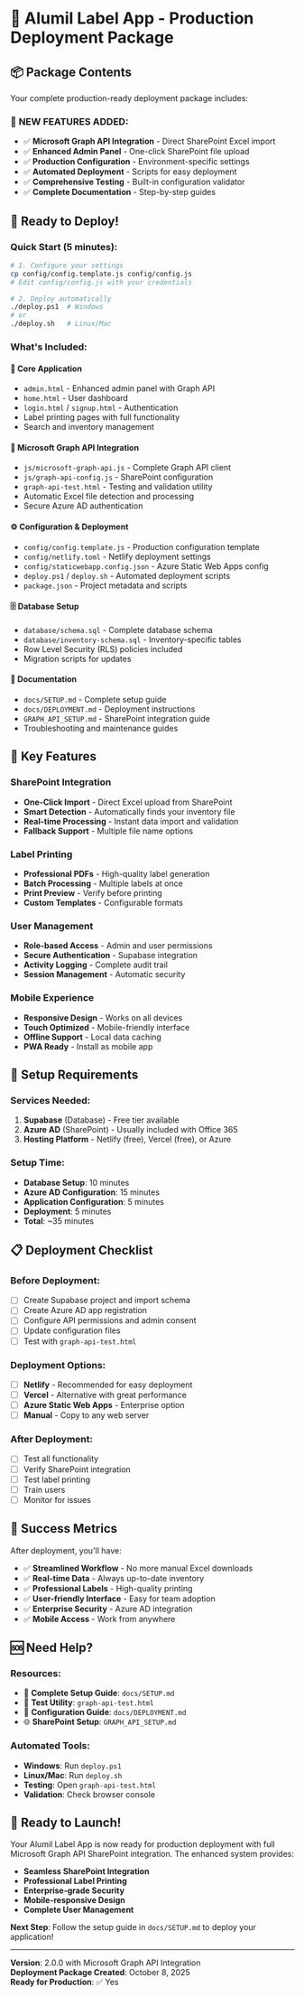 # 🎉 Alumil Label App - Production Deployment Package

## 📦 Package Contents

Your complete production-ready deployment package includes:

### 🌟 **NEW FEATURES ADDED:**
- ✅ **Microsoft Graph API Integration** - Direct SharePoint Excel import
- ✅ **Enhanced Admin Panel** - One-click SharePoint file upload
- ✅ **Production Configuration** - Environment-specific settings
- ✅ **Automated Deployment** - Scripts for easy deployment
- ✅ **Comprehensive Testing** - Built-in configuration validator
- ✅ **Complete Documentation** - Step-by-step guides

## 🚀 **Ready to Deploy!**

### **Quick Start** (5 minutes):
```bash
# 1. Configure your settings
cp config/config.template.js config/config.js
# Edit config/config.js with your credentials

# 2. Deploy automatically
./deploy.ps1  # Windows
# or
./deploy.sh   # Linux/Mac
```

### **What's Included:**

#### 📄 **Core Application**
- `admin.html` - Enhanced admin panel with Graph API
- `home.html` - User dashboard
- `login.html` / `signup.html` - Authentication
- Label printing pages with full functionality
- Search and inventory management

#### 🔗 **Microsoft Graph API Integration**
- `js/microsoft-graph-api.js` - Complete Graph API client
- `js/graph-api-config.js` - SharePoint configuration
- `graph-api-test.html` - Testing and validation utility
- Automatic Excel file detection and processing
- Secure Azure AD authentication

#### ⚙️ **Configuration & Deployment**
- `config/config.template.js` - Production configuration template
- `config/netlify.toml` - Netlify deployment settings
- `config/staticwebapp.config.json` - Azure Static Web Apps config
- `deploy.ps1` / `deploy.sh` - Automated deployment scripts
- `package.json` - Project metadata and scripts

#### 🗄️ **Database Setup**
- `database/schema.sql` - Complete database schema
- `database/inventory-schema.sql` - Inventory-specific tables
- Row Level Security (RLS) policies included
- Migration scripts for updates

#### 📖 **Documentation**
- `docs/SETUP.md` - Complete setup guide
- `docs/DEPLOYMENT.md` - Deployment instructions
- `GRAPH_API_SETUP.md` - SharePoint integration guide
- Troubleshooting and maintenance guides

## 🎯 **Key Features**

### **SharePoint Integration**
- **One-Click Import** - Direct Excel upload from SharePoint
- **Smart Detection** - Automatically finds your inventory file
- **Real-time Processing** - Instant data import and validation
- **Fallback Support** - Multiple file name options

### **Label Printing**
- **Professional PDFs** - High-quality label generation
- **Batch Processing** - Multiple labels at once
- **Print Preview** - Verify before printing
- **Custom Templates** - Configurable formats

### **User Management**
- **Role-based Access** - Admin and user permissions
- **Secure Authentication** - Supabase integration
- **Activity Logging** - Complete audit trail
- **Session Management** - Automatic security

### **Mobile Experience**
- **Responsive Design** - Works on all devices
- **Touch Optimized** - Mobile-friendly interface
- **Offline Support** - Local data caching
- **PWA Ready** - Install as mobile app

## 🔧 **Setup Requirements**

### **Services Needed:**
1. **Supabase** (Database) - Free tier available
2. **Azure AD** (SharePoint) - Usually included with Office 365
3. **Hosting Platform** - Netlify (free), Vercel (free), or Azure

### **Setup Time:**
- **Database Setup**: 10 minutes
- **Azure AD Configuration**: 15 minutes
- **Application Configuration**: 5 minutes
- **Deployment**: 5 minutes
- **Total**: ~35 minutes

## 📋 **Deployment Checklist**

### **Before Deployment:**
- [ ] Create Supabase project and import schema
- [ ] Create Azure AD app registration
- [ ] Configure API permissions and admin consent
- [ ] Update configuration files
- [ ] Test with `graph-api-test.html`

### **Deployment Options:**
- [ ] **Netlify** - Recommended for easy deployment
- [ ] **Vercel** - Alternative with great performance
- [ ] **Azure Static Web Apps** - Enterprise option
- [ ] **Manual** - Copy to any web server

### **After Deployment:**
- [ ] Test all functionality
- [ ] Verify SharePoint integration
- [ ] Test label printing
- [ ] Train users
- [ ] Monitor for issues

## 🎊 **Success Metrics**

After deployment, you'll have:
- ✅ **Streamlined Workflow** - No more manual Excel downloads
- ✅ **Real-time Data** - Always up-to-date inventory
- ✅ **Professional Labels** - High-quality printing
- ✅ **User-friendly Interface** - Easy for team adoption
- ✅ **Enterprise Security** - Azure AD integration
- ✅ **Mobile Access** - Work from anywhere

## 🆘 **Need Help?**

### **Resources:**
- 📖 **Complete Setup Guide**: `docs/SETUP.md`
- 🧪 **Test Utility**: `graph-api-test.html`
- 🔧 **Configuration Guide**: `docs/DEPLOYMENT.md`
- 🌐 **SharePoint Setup**: `GRAPH_API_SETUP.md`

### **Automated Tools:**
- **Windows**: Run `deploy.ps1`
- **Linux/Mac**: Run `deploy.sh`
- **Testing**: Open `graph-api-test.html`
- **Validation**: Check browser console

## 🚀 **Ready to Launch!**

Your Alumil Label App is now ready for production deployment with full Microsoft Graph API SharePoint integration. The enhanced system provides:

- **Seamless SharePoint Integration**
- **Professional Label Printing**  
- **Enterprise-grade Security**
- **Mobile-responsive Design**
- **Complete User Management**

**Next Step**: Follow the setup guide in `docs/SETUP.md` to deploy your application!

---

**Version**: 2.0.0 with Microsoft Graph API Integration  
**Deployment Package Created**: October 8, 2025  
**Ready for Production**: ✅ Yes